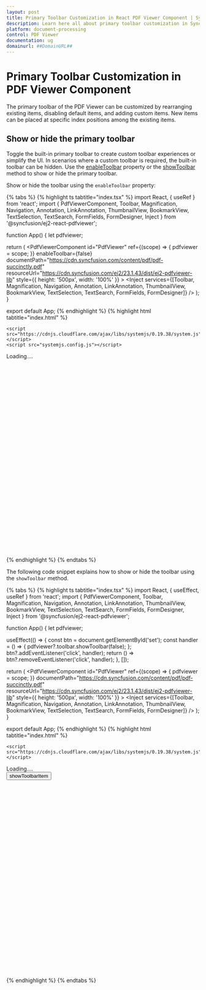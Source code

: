 ```yaml
---
layout: post
title: Primary Toolbar Customization in React PDF Viewer Component | Syncfusion
description: Learn here all about primary toolbar customization in Syncfusion React PDF Viewer component of Syncfusion Essential JS 2 and more.
platform: document-processing
control: PDF Viewer
documentation: ug
domainurl: ##DomainURL##
---
```


# Primary Toolbar Customization in PDF Viewer Component

The primary toolbar of the PDF Viewer can be customized by rearranging existing items, disabling default items, and adding custom items. New items can be placed at specific index positions among the existing items.

## Show or hide the primary toolbar

Toggle the built-in primary toolbar to create custom toolbar experiences or simplify the UI. In scenarios where a custom toolbar is required, the built-in toolbar can be hidden. Use the [enableToolbar](https://ej2.syncfusion.com/react/documentation/api/pdfviewer/pdfViewerModel/#enabletoolbar) property or the [showToolbar](https://ej2.syncfusion.com/react/documentation/api/pdfviewer/toolbar/#showtoolbar) method to show or hide the primary toolbar.

Show or hide the toolbar using the `enableToolbar` property:

{% tabs %}
{% highlight ts tabtitle="index.tsx" %}
import React, { useRef } from 'react';
import { PdfViewerComponent, Toolbar, Magnification, Navigation, Annotation, LinkAnnotation, ThumbnailView, BookmarkView, TextSelection, TextSearch, FormFields, FormDesigner, Inject } from '@syncfusion/ej2-react-pdfviewer';

function App() {
  let pdfviewer;

  return (
    <PdfViewerComponent
      id="PdfViewer"
      ref={(scope) => { pdfviewer = scope; }}
      enableToolbar={false}
      documentPath="https://cdn.syncfusion.com/content/pdf/pdf-succinctly.pdf"
      resourceUrl="https://cdn.syncfusion.com/ej2/23.1.43/dist/ej2-pdfviewer-lib"
      style={{ height: '500px', width: '100%' }}
    >
      <Inject services={[Toolbar, Magnification, Navigation, Annotation, LinkAnnotation, ThumbnailView, BookmarkView, TextSelection, TextSearch, FormFields, FormDesigner]} />
    </PdfViewerComponent>
  );
}

export default App;
{% endhighlight %}
{% highlight html tabtitle="index.html" %}

<!DOCTYPE html>
<html lang="en">

<head>
    <title>EJ2 PDF Viewer</title>
    <meta charset="utf-8" />
    <meta name="viewport" content="width=device-width, initial-scale=1.0" />
    <meta name="description" content="React PDF Viewer Control" />
    <meta name="author" content="Syncfusion" />
    <link href="index.css" rel="stylesheet" />
    <link href="https://cdn.syncfusion.com/ej2/23.1.40/ej2-base/styles/material.css" rel="stylesheet" />
    <link href="https://cdn.syncfusion.com/ej2/23.1.40/ej2-pdfviewer/styles/material.css" rel="stylesheet" />
    <link href="https://cdn.syncfusion.com/ej2/23.1.40/ej2-buttons/styles/material.css" rel="stylesheet" />
    <link href="https://cdn.syncfusion.com/ej2/23.1.40/ej2-popups/styles/material.css" rel="stylesheet" />
    <link href="https://cdn.syncfusion.com/ej2/23.1.40/ej2-navigations/styles/material.css" rel="stylesheet" />
    <link href="https://cdn.syncfusion.com/ej2/23.1.40/ej2-dropdowns/styles/material.css" rel="stylesheet" />
    <link href="https://cdn.syncfusion.com/ej2/23.1.40/ej2-lists/styles/material.css" rel="stylesheet" />
    <link href="https://cdn.syncfusion.com/ej2/23.1.40/ej2-inputs/styles/material.css" rel="stylesheet" />
    <link href="https://cdn.syncfusion.com/ej2/23.1.40/ej2-splitbuttons/styles/material.css" rel="stylesheet" />
    <link href="https://cdn.syncfusion.com/ej2/23.1.40/ej2-notifications/styles/material.css" rel="stylesheet" />


    <script src="https://cdnjs.cloudflare.com/ajax/libs/systemjs/0.19.38/system.js"></script>
	<script src="systemjs.config.js"></script>
</head>
<body>
    <div id='loader'>Loading....</div>
    <div id='container'>
        <div id='PdfViewer' style="height:500px;width:100%;"></div>
    </div>
</body>
</html>

{% endhighlight %}
{% endtabs %}

The following code snippet explains how to show or hide the toolbar using the `showToolbar` method.

{% tabs %}
{% highlight ts tabtitle="index.tsx" %}
import React, { useEffect, useRef } from 'react';
import { PdfViewerComponent, Toolbar, Magnification, Navigation, Annotation, LinkAnnotation, ThumbnailView, BookmarkView, TextSelection, TextSearch, FormFields, FormDesigner, Inject } from '@syncfusion/ej2-react-pdfviewer';

function App() {
  let pdfviewer;

  useEffect(() => {
    const btn = document.getElementById('set');
    const handler = () => {
      pdfviewer?.toolbar.showToolbar(false);
    };
    btn?.addEventListener('click', handler);
    return () => btn?.removeEventListener('click', handler);
  }, []);

  return (
    <PdfViewerComponent
      id="PdfViewer"
      ref={(scope) => { pdfviewer = scope; }}
      documentPath="https://cdn.syncfusion.com/content/pdf/pdf-succinctly.pdf"
      resourceUrl="https://cdn.syncfusion.com/ej2/23.1.43/dist/ej2-pdfviewer-lib"
      style={{ height: '500px', width: '100%' }}
    >
      <Inject services={[Toolbar, Magnification, Navigation, Annotation, LinkAnnotation, ThumbnailView, BookmarkView, TextSelection, TextSearch, FormFields, FormDesigner]} />
    </PdfViewerComponent>
  );
}

export default App;
{% endhighlight %}
{% highlight html tabtitle="index.html" %}

<!DOCTYPE html>
<html lang="en">

<head>
    <title>EJ2 PDF Viewer</title>
    <meta charset="utf-8" />
    <meta name="viewport" content="width=device-width, initial-scale=1.0" />
    <meta name="description" content="React PDF Viewer Control" />
    <meta name="author" content="Syncfusion" />
    <link href="index.css" rel="stylesheet" />
    <link href="https://cdn.syncfusion.com/ej2/23.1.40/ej2-base/styles/material.css" rel="stylesheet" />
    <link href="https://cdn.syncfusion.com/ej2/23.1.40/ej2-pdfviewer/styles/material.css" rel="stylesheet" />
    <link href="https://cdn.syncfusion.com/ej2/23.1.40/ej2-buttons/styles/material.css" rel="stylesheet" />
    <link href="https://cdn.syncfusion.com/ej2/23.1.40/ej2-popups/styles/material.css" rel="stylesheet" />
    <link href="https://cdn.syncfusion.com/ej2/23.1.40/ej2-navigations/styles/material.css" rel="stylesheet" />
    <link href="https://cdn.syncfusion.com/ej2/23.1.40/ej2-dropdowns/styles/material.css" rel="stylesheet" />
    <link href="https://cdn.syncfusion.com/ej2/23.1.40/ej2-lists/styles/material.css" rel="stylesheet" />
    <link href="https://cdn.syncfusion.com/ej2/23.1.40/ej2-inputs/styles/material.css" rel="stylesheet" />
    <link href="https://cdn.syncfusion.com/ej2/23.1.40/ej2-splitbuttons/styles/material.css" rel="stylesheet" />
    <link href="https://cdn.syncfusion.com/ej2/23.1.40/ej2-notifications/styles/material.css" rel="stylesheet" />


    <script src="https://cdnjs.cloudflare.com/ajax/libs/systemjs/0.19.38/system.js"></script>
   <script src="systemjs.config.js"></script>
</head>
<body>
    <div id='loader'>Loading....</div>
    <button id="set">showToolbarItem</button>
    <div id='container'>
        <div id='PdfViewer' style="height:500px;width:100%;"></div>
    </div>
</body>
</html>

{% endhighlight %}
{% endtabs %}
